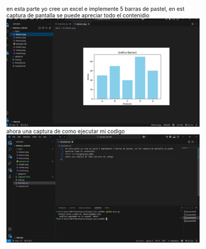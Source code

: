 en esta parte yo cree un excel e implemente 5 barras de pastel, en est captura de pantalla se puede apreciar todo el contenidio 
![alt text](Capturar1.PNG)
ahora una captura de como ejecutar mi codigo
![alt text](Capturar2.PNG)